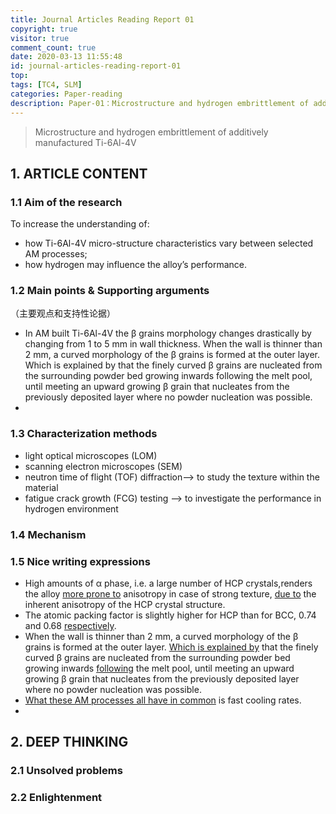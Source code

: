 ```yaml
---
title: Journal Articles Reading Report 01
copyright: true
visitor: true
comment_count: true
date: 2020-03-13 11:55:48
id: journal-articles-reading-report-01
top: 
tags: [TC4, SLM]
categories: Paper-reading
description: Paper-01：Microstructure and hydrogen embrittlement of additively manufactured Ti-6Al-4V
---
```


> Microstructure and hydrogen embrittlement of additively manufactured Ti-6Al-4V

## 1. ARTICLE CONTENT

### 1.1 Aim of the research

To increase the understanding of: 

* how Ti-6Al-4V micro-structure characteristics vary between selected AM processes;
* how hydrogen may influence the alloy’s performance. 

### 1.2 Main points & Supporting arguments

（主要观点和支持性论据）

* In AM built Ti-6Al-4V the β grains morphology changes drastically by changing from 1 to 5 mm in wall thickness. When the wall is thinner than 2 mm, a curved  morphology of the β grains is formed at the outer layer. Which is explained by that the finely curved β grains are nucleated from the surrounding powder bed growing inwards following the melt pool, until meeting an upward growing β grain that nucleates from the previously deposited layer where no powder nucleation was possible.
* 



### 1.3 Characterization methods

* light optical microscopes (LOM) 
* scanning electron microscopes (SEM)
* neutron time of flight (TOF) diffraction--> to study the texture within the material
* fatigue crack growth (FCG) testing --> to investigate the performance in hydrogen environment

### 1.4 Mechanism



### 1.5 Nice writing expressions

* High amounts of α phase, i.e. a large number of HCP crystals,renders the alloy <u>more prone to</u> anisotropy in case of strong texture, <u>due to</u> the inherent anisotropy of the HCP crystal structure.
* The atomic packing factor is slightly higher for HCP than for BCC, 0.74 and 0.68 <u>respectively</u>.
* When the wall is thinner than 2 mm, a curved morphology of the β grains is formed at the outer layer. <u>Which is explained by</u> that the finely curved β grains are nucleated from the surrounding powder bed growing inwards <u>following</u> the melt pool, until meeting an upward growing β grain that nucleates from the previously deposited layer where no powder nucleation was possible.
* <u>What these AM processes all have in common</u> is fast cooling rates.
* 

## 2. DEEP THINKING

### 2.1 Unsolved problems



### 2.2 Enlightenment

